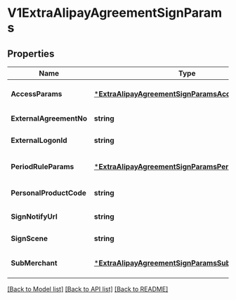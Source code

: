 # V1ExtraAlipayAgreementSignParams

## Properties
Name | Type | Description | Notes
------------ | ------------- | ------------- | -------------
**AccessParams** | [***ExtraAlipayAgreementSignParamsAccessParams**](ExtraAlipayAgreementSignParamsAccessParams.md) |  | [optional] [default to null]
**ExternalAgreementNo** | **string** | 外部协议号 | [default to null]
**ExternalLogonId** | **string** | 外部用户唯一标识 | [default to null]
**PeriodRuleParams** | [***ExtraAlipayAgreementSignParamsPeriodRuleParams**](ExtraAlipayAgreementSignParamsPeriodRuleParams.md) |  | [optional] [default to null]
**PersonalProductCode** | **string** | 个人签约产品码 | [default to null]
**SignNotifyUrl** | **string** | 签约回调地址 | [default to null]
**SignScene** | **string** | 签约场景 | [default to null]
**SubMerchant** | [***ExtraAlipayAgreementSignParamsSubMerchant**](ExtraAlipayAgreementSignParamsSubMerchant.md) |  | [optional] [default to null]

[[Back to Model list]](../README.md#documentation-for-models) [[Back to API list]](../README.md#documentation-for-api-endpoints) [[Back to README]](../README.md)


